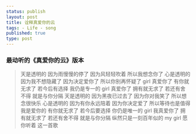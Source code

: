 ```yaml
--- 
status: publish 
layout: post 
title: 诠释真爱你的云
tags: - Life - song 
published: true 
type: post 
--- 
```


### 最动听的《真爱你的云》版本

> 天是透明的 
> 因为雨慢慢的停了 
> 因为风轻轻吹着 
> 所以我想念你了 
> 心是透明的 
> 因为我不想隐藏了 
> 因为决定爱你了 
> 所以你别再怀疑了 
> girl 
> 真爱你了 
> 有你就无求了 
> 若今后有选择 
> 我仍是专一的 
> girl 
> 真爱你了 
> 拥有就无求了 
> 若还有舍不得 
> 就是与你分隔 
> 天是透明的 
> 因为黑夜已过去了 
> 因为你对我笑了 
> 所以想念很快乐 
> 心是透明的 
> 因为有你永远陪着 
> 因为你决定爱了 
> 所以等待也是值得 
> 我是爱你的 
> 有你就无求了 
> 若今后要选择 
> 你仍是唯一的 
> girl 
> 我真爱你了 
> 拥有就无求了 
> 若还有舍不得 
> 就是与你分隔 
> 纵然只是一刻百年似的 
> my girl 
> 愿你听着 
> 这一首歌
